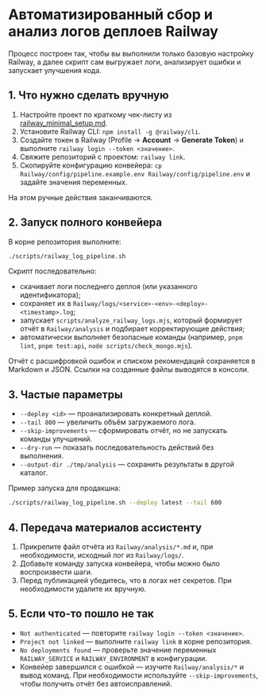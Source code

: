 <!-- Назначение файла: автоматизация сбора, анализа и передачи логов деплоев Railway. -->

# Автоматизированный сбор и анализ логов деплоев Railway

Процесс построен так, чтобы вы выполнили только базовую настройку Railway, а далее скрипт сам выгружает логи, анализирует ошибки и запускает улучшения кода.

## 1. Что нужно сделать вручную
1. Настройте проект по краткому чек-листу из [railway_minimal_setup.md](./railway_minimal_setup.md).
2. Установите Railway CLI: `npm install -g @railway/cli`.
3. Создайте токен в Railway (Profile → **Account** → **Generate Token**) и выполните `railway login --token <значение>`.
4. Свяжите репозиторий с проектом: `railway link`.
5. Скопируйте конфигурацию конвейера: `cp Railway/config/pipeline.example.env Railway/config/pipeline.env` и задайте значения переменных.

На этом ручные действия заканчиваются.

## 2. Запуск полного конвейера
В корне репозитория выполните:

```bash
./scripts/railway_log_pipeline.sh
```

Скрипт последовательно:
- скачивает логи последнего деплоя (или указанного идентификатора);
- сохраняет их в `Railway/logs/<service>-<env>-<deploy>-<timestamp>.log`;
- запускает `scripts/analyze_railway_logs.mjs`, который формирует отчёт в `Railway/analysis` и подбирает корректирующие действия;
- автоматически выполняет безопасные команды (например, `pnpm lint`, `pnpm test:api`, `node scripts/check_mongo.mjs`).

Отчёт с расшифровкой ошибок и списком рекомендаций сохраняется в Markdown и JSON. Ссылки на созданные файлы выводятся в консоли.

## 3. Частые параметры
- `--deploy <id>` — проанализировать конкретный деплой.
- `--tail 800` — увеличить объём загружаемого лога.
- `--skip-improvements` — сформировать отчёт, но не запускать команды улучшений.
- `--dry-run` — показать последовательность действий без выполнения.
- `--output-dir ./tmp/analysis` — сохранить результаты в другой каталог.

Пример запуска для продакшна:

```bash
./scripts/railway_log_pipeline.sh --deploy latest --tail 600
```

## 4. Передача материалов ассистенту
1. Прикрепите файл отчёта из `Railway/analysis/*.md` и, при необходимости, исходный лог из `Railway/logs/`.
2. Добавьте команду запуска конвейера, чтобы можно было воспроизвести шаги.
3. Перед публикацией убедитесь, что в логах нет секретов. При необходимости удалите их вручную.

## 5. Если что-то пошло не так
- `Not authenticated` — повторите `railway login --token <значение>`.
- `Project not linked` — выполните `railway link` в корне репозитория.
- `No deployments found` — проверьте значение переменных `RAILWAY_SERVICE` и `RAILWAY_ENVIRONMENT` в конфигурации.
- Конвейер завершился с ошибкой — изучите `Railway/analysis/*` и вывод команд. При необходимости используйте `--skip-improvements`, чтобы получить отчёт без автоисправлений.
